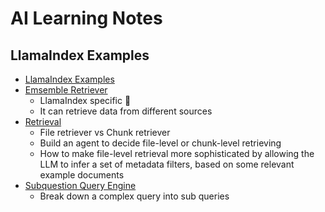# AI Learning Notes

## LlamaIndex Examples
* [LlamaIndex Examples][2]
* [Emsemble Retriever][4]
  * LlamaIndex specific 🦙
  * It can retrieve data from different sources 
* [Retrieval][1]
  * File retriever vs Chunk retriever
  * Build an agent to decide file-level or chunk-level retrieving
  * How to make file-level retrieval more sophisticated by allowing the LLM to infer a set of metadata filters, based on some relevant example documents
* [Subquestion Query Engine][3]
  * Break down a complex query into sub queries


[1]:https://github.com/run-llama/llamacloud-demo/blob/main/examples/10k_apple_tesla/demo_file_retrieval.ipynb
[2]:https://github.com/run-llama/llamacloud-demo/tree/main/examples
[3]:https://github.com/run-llama/llamacloud-demo/blob/main/examples/10k_apple_tesla/demo_subquestion.ipynb
[4]:https://github.com/run-llama/llamacloud-demo/blob/main/examples/10k_apple_tesla/demo_ensemble_retrieval.ipynb
